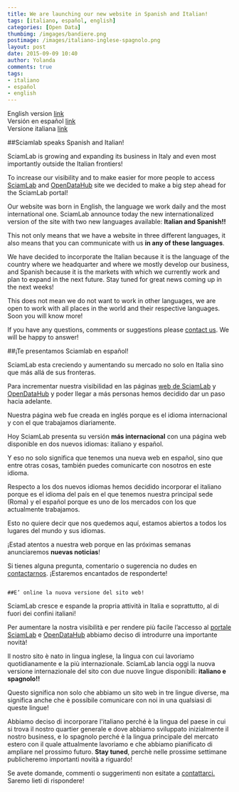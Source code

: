 ```yaml
---
title: We are launching our new website in Spanish and Italian!  
tags: [italiano, español, english]
categories: [Open Data]
thumbimg: /imgages/bandiere.png
postimage: /images/italiano-inglese-spagnolo.png
layout: post
date: 2015-09-09 10:40
author: Yolanda
comments: true
tags:
- italiano
- español
- english
---
```

<a name="aabb"></a>

English version [link](#aabb)  
Versión en español [link](#abcd)  
Versione italiana [link](#abcc)  



##Sciamlab speaks Spanish and Italian!




SciamLab is growing and expanding its business in Italy and even most importantly outside the Italian frontiers!

To increase our visibility and to make easier for more people to access [SciamLab](http://www.sciamlab.com/) and [OpenDataHub](http://www.sciamlab.com/opendatahub/) site we decided to make a big step ahead for the SciamLab portal!

Our website was born in English, the language we work daily and the most international one.
SciamLab announce today the new internationalized version of the site with two new languages available: **Italian and Spanish!!** 

This not only means that we have a website in three different languages, it also means that you can communicate with us **in any of these languages**.

We have decided to incorporate the Italian because it is the language of the country where we headquarter and where we mostly develop our business, and Spanish because it is the markets with which we currently work and plan to expand in the next future. Stay tuned for great news coming up in the next weeks!

This does not mean we do not want to work in other languages, we are open to work with all places in the world and their respective languages. Soon you will know more!

If you have any questions, comments or suggestions please [contact us](http://www.sciamlab.com/company/contact_us.shtml.en). We will be happy to answer!  

 <a name="abcd"></a> ##¡Te presentamos Sciamlab en español!



SciamLab esta creciendo y aumentando su mercado no solo en Italia sino que más allá de sus fronteras.

Para incrementar nuestra visibilidad en las páginas [web de SciamLab](http://www.sciamlab.com/index.shtml.es) y [OpenDataHub](http://www.sciamlab.com/opendatahub/es/) y poder llegar a más personas hemos decidido dar un paso hacia adelante.

Nuestra página web fue creada en inglés porque es el idioma internacional y con el que trabajamos diariamente.

Hoy SciamLab presenta su versión **más internacional** con una página web disponible en dos nuevos idiomas: italiano y español.

Y eso no solo significa que tenemos una nueva web en español, sino que entre otras cosas, también puedes comunicarte con nosotros en este idioma.

Respecto a los dos nuevos idiomas hemos decidido incorporar el italiano porque es el idioma del país en el que tenemos nuestra principal sede (Roma) y el español porque es uno de los mercados con los que actualmente trabajamos. 

Esto no quiere decir que nos quedemos aquí, estamos abiertos a todos los lugares del mundo y sus idiomas.

¡Estad atentos a nuestra web porque en las próximas semanas anunciaremos **nuevas noticias**! 

Si tienes alguna pregunta, comentario o sugerencia no dudes en [contactarnos](http://www.sciamlab.com/company/contact_us.shtml.es). ¡Estaremos encantados de responderte!  
  
                                                                                                                                                                                                                                                                                                                                                                                          ##E’ online la nuova versione del sito web!                        
<a name="abcc"></a>



SciamLab cresce e espande la propria attività in Italia e soprattutto, al di fuori dei confini italiani!

Per aumentare la nostra visibilità e per rendere più facile l’accesso al [portale SciamLab](http://www.sciamlab.com/index.shtml.it) e [OpenDataHub](http://www.sciamlab.com/opendatahub/it) abbiamo deciso di introdurre una importante novità!

Il nostro sito è nato in lingua inglese, la lingua con cui lavoriamo quotidianamente e la più internazionale.
SciamLab lancia oggi la nuova versione internazionale del sito con due nuove lingue disponibili: **italiano e spagnolo!!**

Questo significa non solo che abbiamo un sito web in tre lingue diverse, ma significa anche che è possibile comunicare con noi in una qualsiasi di queste lingue!

Abbiamo deciso di incorporare l'italiano perché è la lingua del paese in cui si trova il nostro quartier generale e dove abbiamo sviluppato inizialmente il nostro business, e lo spagnolo perché è la lingua principale del mercato estero con il quale attualmente lavoriamo e che abbiamo pianificato di ampliare nel prossimo futuro. **Stay tuned**, perchè nelle prossime settimane publicheremo importanti novità a riguardo!

Se avete domande, commenti o suggerimenti non esitate a [contattarci.](http://www.sciamlab.com/company/contact_us.shtml.it) Saremo lieti di rispondere!   
